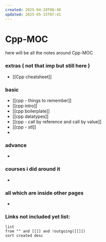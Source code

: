 ```yaml
---
created: 2025-04-28T08:40
updated: 2025-05-15T07:41
---
```


# Cpp-MOC

here will be all the notes around Cpp-MOC


### extras ( not that imp but still here )

- [[Cpp cheatsheet]]

### basic

- [[cpp - things to remember]]
- [[cpp intro]]
- [[cpp boilerplate]]
- [[cpp datatypes]]
- [[cpp - call by reference and call by value]]
- [[cpp - stl]]
- 

### advance

- 


### courses i did around it

- 


### all which are inside other pages

- 


### **Links not included yet list:**
```dataview
list
from "" and [[]] and !outgoing([[]])
sort created desc
```
